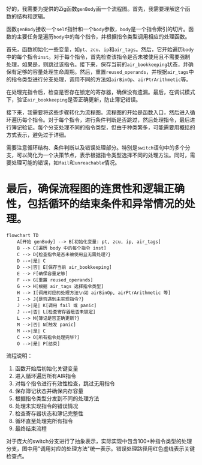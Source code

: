 好的，我需要为提供的Zig函数`genBody`画一个流程图。首先，我需要理解这个函数的结构和逻辑。

函数`genBody`接收一个`self`指针和一个`body`参数，`body`是一个指令索引的切片。函数的主要任务是遍历`body`中的每个指令，并根据指令类型调用相应的处理函数。

首先，函数初始化一些变量，如`pt`、`zcu`、`ip`和`air_tags`。然后，它开始遍历`body`中的每个指令`inst`。对于每个指令，首先检查该指令是否未被使用且不需要强制处理，如果是，则跳过该指令。接下来，保存当前的`air_bookkeeping`状态，并确保有足够的容量处理生命周期。然后，重置`reused_operands`，并根据`air_tags`中的指令类型进行分支处理，调用不同的方法如`airBinOp`、`airPtrArithmetic`等。

在处理完指令后，检查是否存在锁定的寄存器，确保没有遗漏。最后，在调试模式下，验证`air_bookkeeping`是否正确更新，防止簿记错误。

接下来，我需要将这些步骤转化为流程图。流程图的开始是函数入口，然后进入循环遍历每个指令。对于每个指令，进行条件判断是否跳过，然后处理指令，最后进行簿记验证。每个分支处理不同的指令类型，但由于种类繁多，可能需要用概括的方式表示，避免过于详细。

需要注意循环结构、条件判断以及错误处理部分。特别是`switch`语句中的多个分支，可以简化为一个决策节点，表示根据指令类型选择不同的处理方法。同时，需要处理可能的错误，如`fail`和`unreachable`情况。

最后，确保流程图的连贯性和逻辑正确性，包括循环的结束条件和异常情况的处理。
================================================
```mermaid
flowchart TD
    A[开始 genBody] --> B[初始化变量: pt, zcu, ip, air_tags]
    B --> C[遍历 body 中的每个指令 inst]
    C --> D{检查指令是否未被使用且无需处理?}
    D -->|是| C
    D -->|否| E[保存当前 air_bookkeeping]
    E --> F[确保容量足够]
    F --> G[重置 reused_operands]
    G --> H[根据 air_tags 选择指令类型]
    H --> I[调用对应的处理方法\n如 airBinOp, airPtrArithmetic 等]
    I --> J{是否遇到未实现指令?}
    J -->|是| K[调用 fail 或 panic]
    J -->|否| L[检查寄存器是否未锁定]
    L --> M{簿记是否正确更新?}
    M -->|否| N[触发 panic]
    M -->|是| C
    C --> O[所有指令处理完毕?]
    O -->|是| P[结束]
``` 

流程说明：
1. 函数开始后初始化关键变量
2. 进入循环遍历所有AIR指令
3. 对每个指令进行有效性检查，跳过无用指令
4. 保存簿记状态并确保内存容量
5. 根据指令类型分发到不同的处理方法
6. 处理未实现指令的错误情况
7. 检查寄存器状态和簿记完整性
8. 循环直至处理完所有指令
9. 最终结束流程

对于庞大的switch分支进行了抽象表示，实际实现中包含100+种指令类型的处理分支，图中用"调用对应的处理方法"统一表示。错误处理路径用红色虚线表示关键检查点。